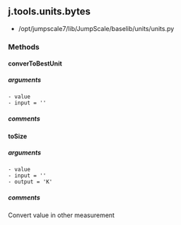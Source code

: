 ## j.tools.units.bytes

- /opt/jumpscale7/lib/JumpScale/baselib/units/units.py

### Methods

#### converToBestUnit 
##### arguments

    - value
    - input = ''

##### comments

#### toSize 
##### arguments

    - value
    - input = ''
    - output = 'K'

##### comments

Convert value in other measurement

